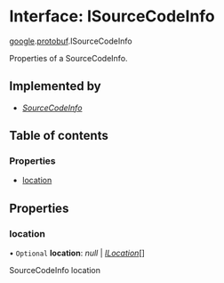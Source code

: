 # Interface: ISourceCodeInfo

[google](../modules/proto.google.md).[protobuf](../modules/proto.google.protobuf.md).ISourceCodeInfo

Properties of a SourceCodeInfo.

## Implemented by

* [*SourceCodeInfo*](../classes/proto.google.protobuf.sourcecodeinfo-1.md)

## Table of contents

### Properties

- [location](proto.google.protobuf.isourcecodeinfo.md#location)

## Properties

### location

• `Optional` **location**: *null* \| [*ILocation*](proto.google.protobuf.sourcecodeinfo.ilocation.md)[]

SourceCodeInfo location
